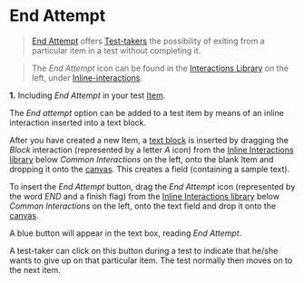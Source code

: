 <!--
    created_at: 2016-12-15
    authors:         
      - Catherine Pease
--> 

# End Attempt

>[End Attempt](../appendix/glossary.md#end-attempt) offers [Test-takers](../appendix/glossary.md#test-taker) the possibility of exiting from a particular item in a test without completing it.

> The *End Attempt* icon can be found in the [Interactions Library](../appendix/glossary.md#interactions-library) on the left, under [Inline-interactions](../appendix/glossary.md#inline-interactions).


**1.** Including *End Attempt* in your test [Item](../appendix/glossary.md#item).
 
The *End attempt* option can be added to a test item by means of an inline interaction inserted into a text block. 

After you have created a new Item, a [text block](../appendix/glossary.md#text-block) is inserted by dragging the *Block* interaction (represented by a letter *A* icon) from the [Inline Interactions library](../appendix/glossary.md#inline-interactions-library) below *Common Interactions* on the left, onto the blank Item and dropping it onto the [canvas](../appendix/glossary.md#canvas). This creates a field (containing a sample text).

To insert the *End Attempt* button, drag the *End Attempt* icon (represented by the word *END* and a finish flag) from the [Inline Interactions library](../appendix/glossary.md#inline-interactions-library) below *Common Interactions* on the left, onto the text field and drop it onto the [canvas](../appendix/glossary.md#canvas).

A blue button will appear in the text box, reading *End Attempt*.

A test-taker can click on this button during a test to indicate that he/she wants to give up on that particular item. The test normally then moves on to the next item.